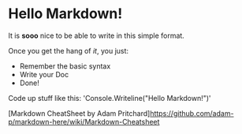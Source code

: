 # Hello Markdown!

It is **sooo** nice to be able to write in this simple format.

Once you get the hang of *it*, you just:

* Remember the basic syntax
* Write your Doc
* Done!

Code up stuff like this: 'Console.Writeline("Hello Markdown!")'

[Markdown CheatSheet by Adam Pritchard]https://github.com/adam-p/markdown-here/wiki/Markdown-Cheatsheet
